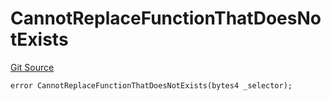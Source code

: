 # CannotReplaceFunctionThatDoesNotExists
[Git Source](https://github.com/thrackle-io/tron/blob/9665732f3266b703cc028112f97a9a18c551bb91/src/protocol/economic/ruleProcessor/RuleProcessorDiamondLib.sol)


```solidity
error CannotReplaceFunctionThatDoesNotExists(bytes4 _selector);
```

